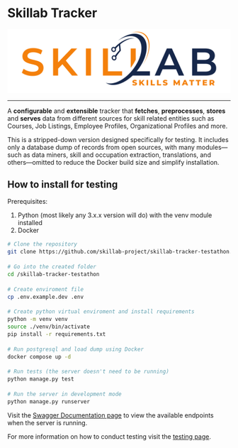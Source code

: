 # Skillab Tracker

<img src="media/logo.png">

---

A **configurable** and **extensible** tracker that **fetches**, **preprocesses**, **stores** and **serves** data from different sources for skill related entities such as Courses, Job Listings, Employee Profiles, Organizational Profiles and more.

This is a stripped-down version designed specifically for testing. It includes only a database dump of records from open sources, with many modules—such as data miners, skill and occupation extraction, translations, and others—omitted to reduce the Docker build size and simplify installation.

## How to install for testing

Prerequisites:

1. Python (most likely any 3.x.x version will do) with the venv module installed
2. Docker

```bash
# Clone the repository
git clone https://github.com/skillab-project/skillab-tracker-testathon.git

# Go into the created folder
cd /skillab-tracker-testathon

# Create enviroment file
cp .env.example.dev .env

# Create python virtual enviroment and install requirements
python -m venv venv
source ./venv/bin/activate
pip install -r requirements.txt

# Run postgresql and load dump using Docker
docker compose up -d

# Run tests (the server doesn't need to be running)
python manage.py test

# Run the server in development mode
python manage.py runserver
```

Visit the [Swagger Documentation page](http://localhost:8000/api/docs) to view the available endpoints when the server is running.

For more information on how to conduct testing visit the [testing page](docs/testing.md).
